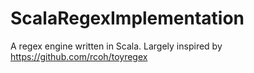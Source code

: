 # ScalaRegexImplementation
A regex engine written in Scala. Largely inspired by https://github.com/rcoh/toyregex
